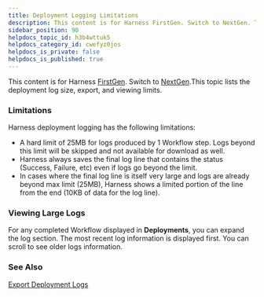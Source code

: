 ```yaml
---
title: Deployment Logging Limitations
description: This content is for Harness FirstGen. Switch to NextGen. This topic lists the deployment log size, export, and viewing limits. Limitations. Harness deployment logging has the following limitations --  A…
sidebar_position: 90
helpdocs_topic_id: h3b4wttuk5
helpdocs_category_id: cwefyz0jos
helpdocs_is_private: false
helpdocs_is_published: true
---
```


This content is for Harness [FirstGen](../../../../getting-started/harness-first-gen-vs-harness-next-gen.md). Switch to [NextGen](../../../../continuous-delivery/manage-deployments/deployment-logs-and-limitations.md).This topic lists the deployment log size, export, and viewing limits.

### Limitations

Harness deployment logging has the following limitations:

* A hard limit of 25MB for logs produced by 1 Workflow step. Logs beyond this limit will be skipped and not available for download as well.
* Harness always saves the final log line that contains the status (Success, Failure, etc) even if logs go beyond the limit.
* In cases where the final log line is itself very large and logs are already beyond max limit (25MB), Harness shows a limited portion of the line from the end (10KB of data for the log line).

### Viewing Large Logs

For any completed Workflow displayed in **Deployments**, you can expand the log section. The most recent log information is displayed first. You can scroll to see older logs information.

### See Also

[Export Deployment Logs](export-deployment-logs.md)

